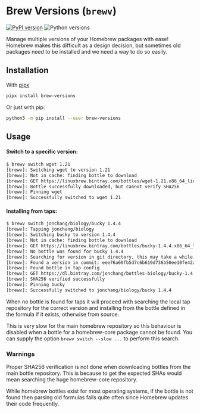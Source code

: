 # Brew Versions (`brewv`)
[![PyPI version](https://badge.fury.io/py/brew-versions.svg)](https://badge.fury.io/py/brew-versions)
![Python versions](https://img.shields.io/pypi/pyversions/brew-versions.svg?style=flat-square&label=Python%20Versions)

Manage multiple versions of your Homebrew packages with ease!
Homebrew makes this difficult as a design decision, but sometimes old packages
need to be installed and we need a way to do so easily.

## Installation
With [pipx](https://github.com/pipxproject/pipx)
```bash
pipx install brew-versions
```
Or just with pip:
```bash
python3 -m pip install --user brew-versions
```

## Usage

#### Switch to a specific version:
```bash
$ brewv switch wget 1.21
[brewv]: Switching wget to version 1.21
[brewv]: Not in cache: finding bottle to download
[brewv]: GET https://linuxbrew.bintray.com/bottles/wget-1.21.x86_64_linux.bottle.tar.gz
[brewv]: Bottle successfully downloaded, but cannot verify SHA256
[brewv]: Pinning wget
[brewv]: Successfully switched to wget 1.21
```

#### Installing from taps:
```bash
$ brewv switch jonchang/biology/bucky 1.4.4
[brewv]: Tapping jonchang/biology
[brewv]: Switching bucky to version 1.4.4
[brewv]: Not in cache: finding bottle to download
[brewv]: GET https://linuxbrew.bintray.com/bottles/bucky-1.4.4.x86_64_linux.bottle.tar.gz
[brewv]: No bottle was found for bucky 1.4.4
[brewv]: Searching for version in git directory, this may take a while...
[brewv]: Found a version in commit: eee76a60fb5d7c6b619d736b50ee10fe42a9c73c
[brewv]: Found bottle in tap config
[brewv]: GET https://dl.bintray.com/jonchang/bottles-biology/bucky-1.4.4.x86_64_linux.bottle.tar.gz
[brewv]: SHA256 verified successfully
[brewv]: Pinning bucky
[brewv]: Successfully switched to jonchang/biology/bucky 1.4.4
```

When no bottle is found for taps it will proceed with searching the
local tap repository for the correct version and installing from the bottle
defined in the formula if it exists, otherwise from source.

This is very slow for the main homebrew repository so this behaviour is disabled
when a bottle for a homebrew-core package cannot be found. You can supply
the option `brewv switch --slow ...`  to perform this search.

### Warnings
Proper SHA256 verification is not done when downloading bottles from the
main bottle repository. This is because to get the expected SHAs would mean searching
the huge homebrew-core repository.

While homebrew bottles exist for most operating
systems, if the bottle is not found then parsing old formulas fails quite often
since Homebrew updates their code frequently.
